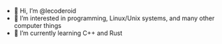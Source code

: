 - 👋 Hi, I’m @lecoderoid
- 👀 I’m interested in programming, Linux/Unix systems, and many other computer things
- 🌱 I’m currently learning C++ and Rust


<!---
lecoderoid/lecoderoid is a ✨ special ✨ repository because its `README.md` (this file) appears on your GitHub profile.
You can click the Preview link to take a look at your changes.
--->
